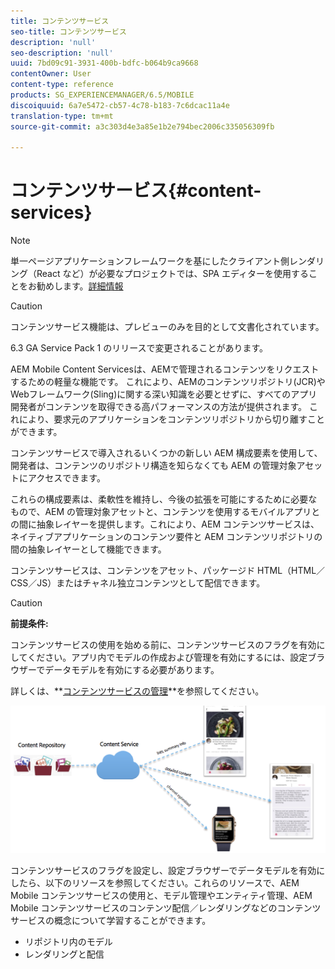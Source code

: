 ```yaml
---
title: コンテンツサービス
seo-title: コンテンツサービス
description: 'null'
seo-description: 'null'
uuid: 7bd09c91-3931-400b-bdfc-b064b9ca9668
contentOwner: User
content-type: reference
products: SG_EXPERIENCEMANAGER/6.5/MOBILE
discoiquuid: 6a7e5472-cb57-4c78-b183-7c6dcac11a4e
translation-type: tm+mt
source-git-commit: a3c303d4e3a85e1b2e794bec2006c335056309fb

---
```



# コンテンツサービス{#content-services}

>[!NOTE]
>
>単一ページアプリケーションフレームワークを基にしたクライアント側レンダリング（React など）が必要なプロジェクトでは、SPA エディターを使用することをお勧めします。[詳細情報](/help/sites-developing/spa-overview.md)

>[!CAUTION]
>
>コンテンツサービス機能は、プレビューのみを目的として文書化されています。
>
>6.3 GA Service Pack 1 のリリースで変更されることがあります。

AEM Mobile Content Servicesは、AEMで管理されるコンテンツをリクエストするための軽量な機能です。 これにより、AEMのコンテンツリポジトリ(JCR)やWebフレームワーク(Sling)に関する深い知識を必要とせずに、すべてのアプリ開発者がコンテンツを取得できる高パフォーマンスの方法が提供されます。 これにより、要求元のアプリケーションをコンテンツリポジトリから切り離すことができます。

コンテンツサービスで導入されるいくつかの新しい AEM 構成要素を使用して、開発者は、コンテンツのリポジトリ構造を知らなくても AEM の管理対象アセットにアクセスできます。

これらの構成要素は、柔軟性を維持し、今後の拡張を可能にするために必要なもので、AEM の管理対象アセットと、コンテンツを使用するモバイルアプリとの間に抽象レイヤーを提供します。これにより、AEM コンテンツサービスは、ネイティブアプリケーションのコンテンツ要件と AEM コンテンツリポジトリの間の抽象レイヤーとして機能できます。

コンテンツサービスは、コンテンツをアセット、パッケージド HTML（HTML／CSS／JS）またはチャネル独立コンテンツとして配信できます。

>[!CAUTION]
>
>**前提条件:**
>
>コンテンツサービスの使用を始める前に、コンテンツサービスのフラグを有効にしてください。アプリ内でモデルの作成および管理を有効にするには、設定ブラウザーでデータモデルを有効にする必要があります。
>
>詳しくは、**[コンテンツサービスの管理](/help/mobile/developing-content-services.md)**を参照してください。

![chlimage_1-143](assets/chlimage_1-143.png)

コンテンツサービスのフラグを設定し、設定ブラウザーでデータモデルを有効にしたら、以下のリソースを参照してください。これらのリソースで、AEM Mobile コンテンツサービスの使用と、モデル管理やエンティティ管理、AEM Mobile コンテンツサービスのコンテンツ配信／レンダリングなどのコンテンツサービスの概念について学習することができます。

* リポジトリ内のモデル
* レンダリングと配信


